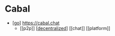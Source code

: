 # Cabal

- [[go]] https://cabal.chat
  - [[p2p]] [[decentralized]] [[chat]] [[platform]]


[//begin]: # "Autogenerated link references for markdown compatibility"
[go]: go "Go"
[decentralized]: decentralized "Decentralized"
[//end]: # "Autogenerated link references"